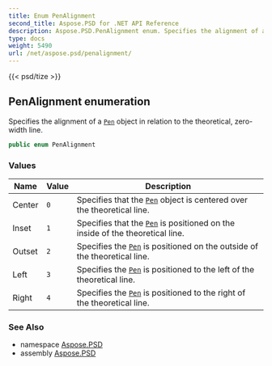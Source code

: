 ```yaml
---
title: Enum PenAlignment
second_title: Aspose.PSD for .NET API Reference
description: Aspose.PSD.PenAlignment enum. Specifies the alignment of a Pen object in relation to the theoretical zerowidth line
type: docs
weight: 5490
url: /net/aspose.psd/penalignment/
---
```

{{< psd/tize >}}
## PenAlignment enumeration

Specifies the alignment of a [`Pen`](../pen/) object in relation to the theoretical, zero-width line.

```csharp
public enum PenAlignment
```

### Values

| Name | Value | Description |
| --- | --- | --- |
| Center | `0` | Specifies that the [`Pen`](../pen/) object is centered over the theoretical line. |
| Inset | `1` | Specifies that the [`Pen`](../pen/) is positioned on the inside of the theoretical line. |
| Outset | `2` | Specifies the [`Pen`](../pen/) is positioned on the outside of the theoretical line. |
| Left | `3` | Specifies the [`Pen`](../pen/) is positioned to the left of the theoretical line. |
| Right | `4` | Specifies the [`Pen`](../pen/) is positioned to the right of the theoretical line. |

### See Also

* namespace [Aspose.PSD](../../aspose.psd/)
* assembly [Aspose.PSD](../../)


